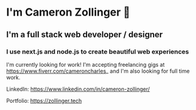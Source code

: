 # I'm Cameron Zollinger 🤘
## I'm a full stack web developer / designer
### I use next.js and node.js to create beautiful web experiences

I'm currently looking for work! I'm accepting freelancing gigs at https://www.fiverr.com/cameroncharles_ 
and I'm also looking for full time work.

LinkedIn: https://www.linkedin.com/in/cameron-zollinger/

Portfolio: https://zollinger.tech
